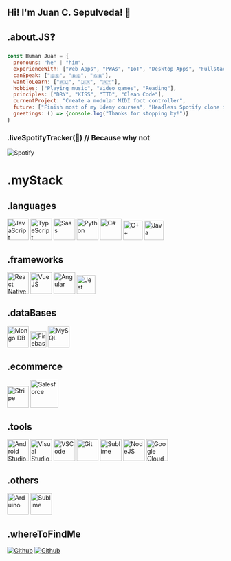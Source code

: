 ## Hi! I'm Juan C. Sepulveda! 👋

## .about.JS❓
```javascript
const Human Juan = {
  pronouns: "he" | "him",
  experienceWith: ["Web Apps", "PWAs", "IoT", "Desktop Apps", "Fullstack", "Unit Tests", "Porting", "uBlox"],
  canSpeak: ["🇪🇸", "🇩🇪", "🇬🇧"],
  wantToLearn: ["🇷🇺", "🇯🇵", "🇵🇹"],
  hobbies: ["Playing music", "Video games", "Reading"],
  principles: ["DRY", "KISS", "TTD", "Clean Code"],
  currentProject: "Create a modular MIDI foot controller",
  future: ["Finish most of my Udemy courses", "Headless Spotify clone implementation", "Become a pro Flutter/C# dev"],
  greetings: () => {console.log("Thanks for stopping by!")}
}
```

### .liveSpotifyTracker(🎸) // Because why not
![Spotify](https://us-central1-current-spotify.cloudfunctions.net/getCurrentlyPlaying)

# .myStack

## .languages
<p>
  <img alt="JavaScript" title="JavaScript" style="width: 50px; heigth:50px;" src="https://upload.wikimedia.org/wikipedia/commons/thumb/6/6a/JavaScript-logo.png/600px-JavaScript-logo.png?20120221235433" />
  <img alt="TypeScript" title="TypeScript" style="width: 50px; heigth:50px;" src="https://upload.wikimedia.org/wikipedia/commons/thumb/4/4c/Typescript_logo_2020.svg/1200px-Typescript_logo_2020.svg.png" />
  <img alt="Sass" title="Sass" style="width: 50px; heigth:50px;" src="https://sass-lang.com/assets/img/styleguide/seal-color-aef0354c.png" />
  <img alt="Python" title="Python" style="width: 50px; heigth:50px;" src="https://upload.wikimedia.org/wikipedia/commons/thumb/c/c3/Python-logo-notext.svg/1200px-Python-logo-notext.svg.png" />
  <img alt="C#" title="C#" style="width: 50px;" src="https://static.cdnlogo.com/logos/c/27/c.svg" />
  <img alt="C++" title="C++" style="width: 45px;" src="https://upload.wikimedia.org/wikipedia/commons/thumb/1/18/ISO_C%2B%2B_Logo.svg/1822px-ISO_C%2B%2B_Logo.svg.png" />
  <img alt="Java" title="Java" style="width: 45px;" src="https://cdn.worldvectorlogo.com/logos/java-14.svg" />
</p>


## .frameworks
<p>
  <img alt="React Native" title="React Native" style="width: 50px; heigth:50px;" src="https://brandslogos.com/wp-content/uploads/images/react-logo-1.png" />
  <img alt="VueJS" title="TypeScriVueJSpt" style="width: 50px; heigth:50px;" src="https://upload.wikimedia.org/wikipedia/commons/thumb/9/95/Vue.js_Logo_2.svg/555px-Vue.js_Logo_2.svg.png" />
  <img alt="Angular" title="Angular" style="width: 50px; heigth:50px;" src="https://upload.wikimedia.org/wikipedia/commons/thumb/c/cf/Angular_full_color_logo.svg/640px-Angular_full_color_logo.svg.png" />
  <img alt="Jest" title="Jest" style="width: 43px;" src="https://cdn.freebiesupply.com/logos/large/2x/jest-logo-png-transparent.png" />
</p>


## .dataBases
<p>
  <img alt="Mongo DB" title="Mongo DB" style="width: 50px; heigth:50px;" src="https://www.svgrepo.com/show/331488/mongodb.svg" />
  <img alt="Firebase" title="Firebase" style="width: 37px;" src="https://cdn.worldvectorlogo.com/logos/firebase-1.svg" />
  <img alt="MySQL" title="MySQL" style="width: 50px; heigth:50px;" src="https://cdn-icons-png.flaticon.com/512/5968/5968313.png" />
</p>


## .ecommerce
<p>
  <img alt="Stripe" title="Stripe" style="width: 50px; heigth:50px;" src="https://cdn.iconscout.com/icon/free/png-256/stripe-2-498440.png" />
  <img alt="Salesforce" title="Salesforce" style="width: 65px; heigth:50px;" src="https://upload.wikimedia.org/wikipedia/de/thumb/f/f9/Salesforce.com_logo.svg/2000px-Salesforce.com_logo.svg.png?20200226192435" />
</p>


## .tools
<p>
  <img alt="Android Studio" title="Android Studio" style="width: 50px; heigth:50px;" src="https://upload.wikimedia.org/wikipedia/commons/thumb/e/e3/Android_Studio_Icon_%282014-2019%29.svg/1200px-Android_Studio_Icon_%282014-2019%29.svg.png" />
  <img alt="Visual Studio" title="Visual Studio" style="width: 50px; heigth:50px;" src="https://upload.wikimedia.org/wikipedia/commons/5/5f/Visual_Studio_Logo_%282013-2017%29.svg" />
  <img alt="VSCode" title="VSCode" style="width: 50px; heigth:50px;" src="https://upload.wikimedia.org/wikipedia/commons/thumb/9/9a/Visual_Studio_Code_1.35_icon.svg/2048px-Visual_Studio_Code_1.35_icon.svg.png" />
  <img alt="Git" title="Git" style="width: 50px; heigth:50px;" src="https://git-scm.com/images/logos/downloads/Git-Icon-1788C.png" />
  <img alt="Sublime" title="Sublime" style="width: 50px; heigth:50px;" src="https://cdn.worldvectorlogo.com/logos/sublime-text.svg" />
  <img alt="NodeJS" title="NodeJS" style="width: 50px; heigth:50px;" src="https://cdn.worldvectorlogo.com/logos/nodejs-2.svg" />
  <img alt="Google Cloud Platform" title="Google Cloud Platform" style="width: 50px; heigth:50px;" src="https://upload.wikimedia.org/wikipedia/commons/0/01/Google-cloud-platform.svg" />
</p>


## .others
<p>
  <img alt="Arduino" title="Arduino" style="width: 50px; heigth:50px;" src="https://seeklogo.com/images/A/arduino-logo-BC7CBC1DAA-seeklogo.com.png" />
  <img alt="Sublime" title="Sublime" style="width: 50px; heigth:50px;" src="https://upload.wikimedia.org/wikipedia/de/c/cb/Raspberry_Pi_Logo.svg" />
</p>


## .whereToFindMe
<p>
 <a href="https://github.com/jcsepulvedar" style="width: 50px;" target="_blank"><img alt="Github" src="https://img.shields.io/badge/GitHub-%2312100E.svg?&style=for-the-badge&logo=Github&logoColor=white" /></a>
   <a href="https://trailblazer.me/id/jsepulvedar" style="width: 100px;" target="_blank"><img alt="Github" src="https://img.shields.io/badge/-Salesforce-blue" /></a>
</p>
